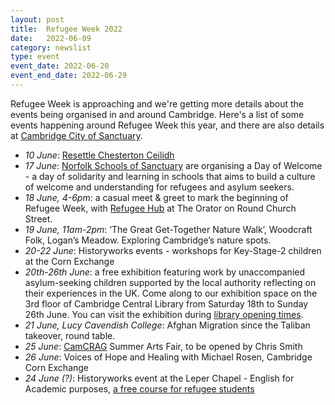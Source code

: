 ```yaml
---
layout: post
title:  Refugee Week 2022
date:   2022-06-09
category: newslist
type: event
event_date: 2022-06-20
event_end_date: 2022-06-29
---
```


Refugee Week is approaching and we're getting more details about the events being organised in and around Cambridge. Here's a list of some events happening around Refugee Week this year, and there are also details at [Cambridge City of Sanctuary](https://cambridge.cityofsanctuary.org/refugee-week-2022).

- *10 June*: [Resettle Chesterton Ceilidh](https://www.eventbrite.co.uk/e/community-ceilidh-with-music-from-the-cambridge-university-ceilidh-band-tickets-327912504127)
- *17 June*: [Norfolk Schools of Sanctuary](https://www.norfolksos.co.uk) are organising a Day of Welcome - a day of solidarity and learning in schools that aims to build a culture of welcome and understanding for refugees and asylum seekers.
- *18 June, 4-6pm*: a casual meet & greet to mark the beginning of Refugee Week, with [Refugee Hub](https://www.humanmovement.cam.ac.uk/refugee-hub) at The Orator on Round Church Street.
- *19 June, 11am-2pm*: ‘The Great Get-Together Nature Walk’, Woodcraft Folk, Logan’s Meadow. Exploring Cambridge’s nature spots.
- *20-22 June*: Historyworks events - workshops for Key-Stage-2 children at the Corn Exchange
- *20th-26th June*: a free exhibition featuring work by unaccompanied asylum-seeking children supported by the local authority reflecting on their experiences in the UK. Come along to our exhibition space on the 3rd floor of Cambridge Central Library from Saturday 18th to Sunday 26th June. You can visit the exhibition during [library opening times](https://www.cambridgeshire.gov.uk/directory/listings/Cambridge-Central-Library).
- *21 June, Lucy Cavendish College*: Afghan Migration since the Taliban takeover, round table.
- *25 June*: [CamCRAG](https://camcrag.org.uk/) Summer Arts Fair, to be opened by Chris Smith
- *26 June*: Voices of Hope and Healing with Michael Rosen, Cambridge Corn Exchange
- *24 June (?)*: Historyworks event at the Leper Chapel - English for Academic purposes, [a free course for refugee students](https://www.humanmovement.cam.ac.uk/refugee-hub/applying-uk-universities-english-academic-purposes-eap)
